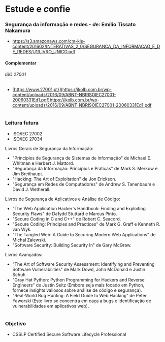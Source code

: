 # Estude e <i>c</i>onfie 

### Segurança da informação e redes - <i>d</i>e: Emílio Tissato Nakamura
-  https://s3.amazonaws.com/cm-kls-content/201602/INTERATIVAS_2_0/SEGURANCA_DA_INFORMACAO_E_DE_REDES/U1/LIVRO_UNICO.pdf
  
#### Complementar

###### ISO 27001
  - [https://www.27001.pt/](https://jkolb.com.br/wp-content/uploads/2016/09/ABNT-NBRISOIEC27001-20060331Ed1.pdf)https://jkolb.com.br/wp-content/uploads/2016/09/ABNT-NBRISOIEC27001-20060331Ed1.pdf

#

### Leitura futura

- ISO/IEC 27002
- ISO/IEC 27034

Livros Gerais de Segurança da Informação:

- "Princípios de Segurança de Sistemas de Informação" de Michael E. Whitman e Herbert J. Mattord.
- "Segurança da Informação: Princípios e Práticas" de Mark S. Merkow e Jim Breithaupt.
- "Hacking: The Art of Exploitation" de Jon Erickson.
- "Segurança em Redes de Computadores" de Andrew S. Tanenbaum e David J. Wetherall.

Livros de Segurança de Aplicativos e Análise de Código:

- "The Web Application Hacker's Handbook: Finding and Exploiting Security Flaws" de Dafydd Stuttard e Marcus Pinto.
- "Secure Coding in C and C++" de Robert C. Seacord.
- "Secure Coding: Principles and Practices" de Mark G. Graff e Kenneth R. van Wyk.
- "The Tangled Web: A Guide to Securing Modern Web Applications" de Michal Zalewski.
- "Software Security: Building Security In" de Gary McGraw.

Livros Avançados:

- "The Art of Software Security Assessment: Identifying and Preventing Software Vulnerabilities" de Mark Dowd, John McDonald e Justin Schuh.
- "Gray Hat Python: Python Programming for Hackers and Reverse Engineers" de Justin Seitz (Embora seja mais focado em Python, fornece insights valiosos sobre análise de código e segurança).
- "Real-World Bug Hunting: A Field Guide to Web Hacking" de Peter Yaworski (Este livro se concentra em caça a bugs e identificação de vulnerabilidades em aplicativos web).

#

### Objetivo

- CSSLP Certified Secure Software Lifecycle Professional
